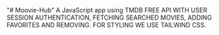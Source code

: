 "# Moovie-Hub" 
 A JavaScript app using TMDB FREE API WITH USER SESSION AUTHENTICATION, FETCHING SEARCHED MOVIES, ADDING FAVORITES AND REMOVING. FOR STYLING WE USE TAILWIND CSS.
